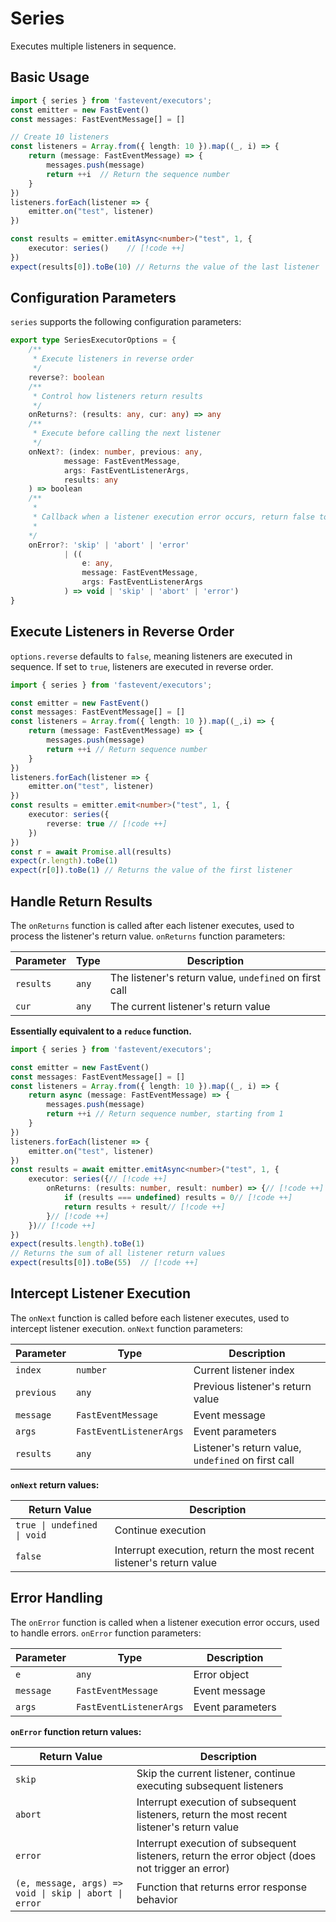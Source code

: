 # Series

Executes multiple listeners in sequence.

## Basic Usage

```ts
import { series } from 'fastevent/executors';
const emitter = new FastEvent()
const messages: FastEventMessage[] = []

// Create 10 listeners
const listeners = Array.from({ length: 10 }).map((_, i) => {
    return (message: FastEventMessage) => {
        messages.push(message)
        return ++i  // Return the sequence number
    }
})
listeners.forEach(listener => {
    emitter.on("test", listener)
})

const results = emitter.emitAsync<number>("test", 1, { 
    executor: series()    // [!code ++]
})
expect(results[0]).toBe(10) // Returns the value of the last listener
```

## Configuration Parameters

`series` supports the following configuration parameters:

```ts
export type SeriesExecutorOptions = {
    /**
     * Execute listeners in reverse order
     */
    reverse?: boolean
    /**
     * Control how listeners return results 
     */
    onReturns?: (results: any, cur: any) => any 
    /**
     * Execute before calling the next listener
     */
    onNext?: (index: number, previous: any, 
            message: FastEventMessage, 
            args: FastEventListenerArgs, 
            results: any
    ) => boolean
    /**  
     * 
     * Callback when a listener execution error occurs, return false to abort subsequent execution
     * 
    */
    onError?: 'skip' | 'abort' | 'error' 
            | ((
                e: any, 
                message: FastEventMessage, 
                args: FastEventListenerArgs
            ) => void | 'skip' | 'abort' | 'error')
}
```


## Execute Listeners in Reverse Order

`options.reverse` defaults to `false`, meaning listeners are executed in sequence. If set to `true`, listeners are executed in reverse order.

```ts
import { series } from 'fastevent/executors';

const emitter = new FastEvent()
const messages: FastEventMessage[] = []
const listeners = Array.from({ length: 10 }).map((_,i) => {
    return (message: FastEventMessage) => {
        messages.push(message)
        return ++i // Return sequence number
    }
})
listeners.forEach(listener => {
    emitter.on("test", listener)
})
const results = emitter.emit<number>("test", 1, {
    executor: series({
        reverse: true // [!code ++]
    })
})
const r = await Promise.all(results)
expect(r.length).toBe(1)
expect(r[0]).toBe(1) // Returns the value of the first listener
```

## Handle Return Results

The `onReturns` function is called after each listener executes, used to process the listener's return value. `onReturns` function parameters:

| Parameter | Type | Description |
| --- | --- | --- |
| `results` | `any` | The listener's return value, `undefined` on first call |
| `cur` | `any` | The current listener's return value |

**Essentially equivalent to a `reduce` function.**

```ts
import { series } from 'fastevent/executors';

const emitter = new FastEvent()
const messages: FastEventMessage[] = []
const listeners = Array.from({ length: 10 }).map((_, i) => {
    return async (message: FastEventMessage) => {
        messages.push(message)
        return ++i // Return sequence number, starting from 1
    }
})
listeners.forEach(listener => {
    emitter.on("test", listener)
})
const results = await emitter.emitAsync<number>("test", 1, {
    executor: series({// [!code ++]
        onReturns: (results: number, result: number) => {// [!code ++]
            if (results === undefined) results = 0// [!code ++]
            return results + result// [!code ++]
        }// [!code ++]
    })// [!code ++]
})
expect(results.length).toBe(1)
// Returns the sum of all listener return values
expect(results[0]).toBe(55)  // [!code ++]
```


## Intercept Listener Execution

The `onNext` function is called before each listener executes, used to intercept listener execution. `onNext` function parameters:

| Parameter | Type | Description |
| --- | --- | --- |
| `index` | `number` | Current listener index |
| `previous` | `any` | Previous listener's return value |
| `message` | `FastEventMessage` | Event message |
| `args` | `FastEventListenerArgs` | Event parameters |
| `results` | `any` | Listener's return value, `undefined` on first call |

**`onNext` return values:**

| Return Value | Description |
| --- | --- |
| `true \| undefined \| void` | Continue execution |
| `false` | Interrupt execution, return the most recent listener's return value |

## Error Handling

The `onError` function is called when a listener execution error occurs, used to handle errors. `onError` function parameters:

| Parameter | Type | Description |
| --- | --- | --- |
| `e` | `any` | Error object |
| `message` | `FastEventMessage` | Event message |
| `args` | `FastEventListenerArgs` | Event parameters |

**`onError` function return values:**

| Return Value | Description |
| --- | --- |
| `skip` | Skip the current listener, continue executing subsequent listeners |  
| `abort` | Interrupt execution of subsequent listeners, return the most recent listener's return value |
| `error` | Interrupt execution of subsequent listeners, return the error object (does not trigger an error) |
| `(e, message, args) => void \| skip \| abort \| error` | Function that returns error response behavior |